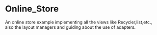 # Online_Store
An online store example implementing all the views like Recycler,list,etc., also the layout managers and guiding about the use of adapters.
